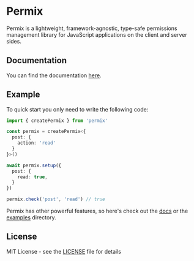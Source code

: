 # Permix

Permix is a lightweight, framework-agnostic, type-safe permissions management library for JavaScript applications on the client and server sides.

## Documentation

You can find the documentation [here](https://permix.letstri.dev).

## Example

To quick start you only need to write the following code:

```ts
import { createPermix } from 'permix'

const permix = createPermix<{
  post: {
    action: 'read'
  }
}>()

await permix.setup({
  post: {
    read: true,
  }
})

permix.check('post', 'read') // true
```

Permix has other powerful features, so here's check out the [docs](https://permix.letstri.dev) or the [examples](../examples) directory.

## License

MIT License - see the [LICENSE](../LICENSE) file for details
